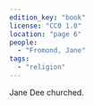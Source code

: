 ```yaml
---
edition_key: "book"
license: "CC0 1.0"
location: "page 6"
people:
  - "Fromond, Jane"
tags:
  - "religion"
---
```

Jane Dee churched.
